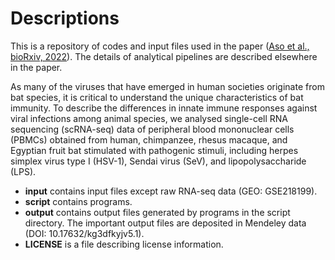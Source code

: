 # Descriptions
This is a repository of codes and input files used in the paper ([Aso et al., bioRxiv, 2022](https://doi.org/10.1101/2022.12.06.519403)).
The details of analytical pipelines are described elsewhere in the paper.

As many of the viruses that have emerged in human societies originate from bat species, it is critical to understand the unique characteristics of bat immunity. To describe the differences in innate immune responses against viral infections among animal species, we analysed single-cell RNA sequencing (scRNA-seq) data of peripheral blood mononuclear cells (PBMCs) obtained from human, chimpanzee, rhesus macaque, and Egyptian fruit bat stimulated with pathogenic stimuli, including herpes simplex virus type I (HSV-1), Sendai virus (SeV), and lipopolysaccharide (LPS). 


* **input** contains input files except raw RNA-seq data (GEO: GSE218199).
* **script** contains programs.
* **output** contains output files generated by programs in the script directory. The important output files are deposited in Mendeley data (DOI: 10.17632/kg3dfkyjv5.1).
* **LICENSE** is a file describing license information.

